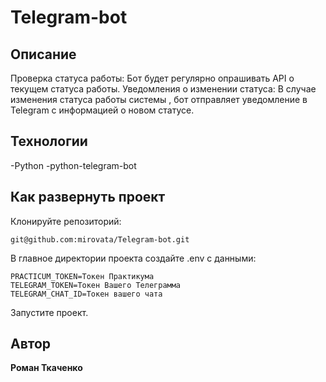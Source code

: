 # Telegram-bot

## Описание

Проверка статуса работы: Бот будет регулярно опрашивать API о текущем статуса работы.
Уведомления о изменении статуса: В случае изменения статуса работы системы , бот отправляет уведомление в Telegram с информацией о новом статусе.

## Технологии

-Python
-python-telegram-bot

## Как развернуть проект

Клонируйте репозиторий:

```
git@github.com:mirovata/Telegram-bot.git
```

В главное директории проекта создайте .env с данными:

```
PRACTICUM_TOKEN=Токен Практикума
TELEGRAM_TOKEN=Токен Вашего Телеграмма
TELEGRAM_CHAT_ID=Токен вашего чата
```
Запустите проект.

## Автор

**Роман Ткаченко**
